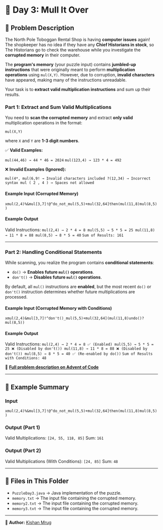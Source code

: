 # 🎄 Day 3: Mull It Over

## 📜 Problem Description
The North Pole Toboggan Rental Shop is having **computer issues** again! The shopkeeper has no idea if they have any **Chief Historians in stock**, so The Historians go to check the warehouse while you investigate the **corrupted memory** in their computer.

The **program's memory** (your puzzle input) contains **jumbled-up instructions** that were originally meant to perform **multiplication operations** using `mul(X,Y)`. However, due to corruption, **invalid characters** have appeared, making many of the instructions unreadable.

Your task is to **extract valid multiplication instructions** and sum up their results.

### **Part 1: Extract and Sum Valid Multiplications**
You need to **scan the corrupted memory** and extract **only valid** multiplication operations in the format:

`mul(X,Y)`

where `X` and `Y` are **1-3 digit numbers**.

✅ **Valid Examples:**

`mul(44,46) → 44 * 46 = 2024`
`mul(123,4) → 123 * 4 = 492`

❌ **Invalid Examples (Ignored):**

`mul(4*, mul(6,9! → Invalid characters included ?(12,34) → Incorrect syntax mul ( 2 , 4 ) → Spaces not allowed`

#### **Example Input (Corrupted Memory)**

`xmul(2,4)%&mul[3,7]!@^do_not_mul(5,5)+mul(32,64]then(mul(11,8)mul(8,5))`

#### **Example Output**

Valid Instructions: 
`mul(2,4) → 2 * 4 = 8 mul(5,5) → 5 * 5 = 25 mul(11,8) → 11 * 8 = 88 mul(8,5) → 8 * 5 = 40`
`Sum of Results: 161`

---

### **Part 2: Handling Conditional Statements**
While scanning, you realize the program contains **conditional statements**:
- `do()` → **Enables future `mul()` operations**.
- `don't()` → **Disables future `mul()` operations**.

By default, all `mul()` instructions are **enabled**, but the most recent `do()` or `don't()` instruction determines whether future multiplications are processed.

#### **Example Input (Corrupted Memory with Conditions)**

`xmul(2,4)&mul[3,7]!^don't()_mul(5,5)+mul(32,64](mul(11,8)undo()?mul(8,5))`

#### **Example Output**

Valid Instructions:
`mul(2,4) → 2 * 4 = 8 ✅ (Enabled) mul(5,5) → 5 * 5 = 25 ❌ (Disabled by don't()) mul(11,8) → 11 * 8 = 88 ❌ (Disabled by don't()) mul(8,5) → 8 * 5 = 40 ✅ (Re-enabled by do())`
`Sum of Results with Conditions: 48`


📖 **[Full problem description on Advent of Code](https://adventofcode.com/2024/day/3)**

---

## 📌 Example Summary
### **Input**

`xmul(2,4)%&mul[3,7]!@^do_not_mul(5,5)+mul(32,64]then(mul(11,8)mul(8,5))`

### **Output (Part 1)**

Valid Multiplications: 
`[24, 55, 118, 85]`
Sum:
`161`

### **Output (Part 2)**

Valid Multiplications (With Conditions):
`[24, 85]`
Sum: 
`48`

---

## 📂 Files in This Folder
- `PuzzleDay3.java` → Java implementation of the puzzle.
- `memory.txt` → The input file containing the corrupted memory.
- `memory2.txt` → The input file containing the corrupted memory.
- `memory3.txt` → The input file containing the corrupted memory.

---

📝 **Author:** [Kishan Mrug](https://github.com/kmrug)


